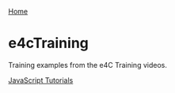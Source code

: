 [Home](/)

# e4cTraining
Training examples from the e4C Training videos.

[JavaScript Tutorials](./JS_Crash_Course/)


